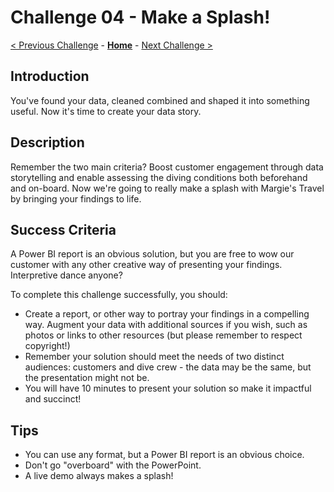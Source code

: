 # Challenge 04 - Make a Splash!

[< Previous Challenge](./Challenge-03.md) - **[Home](../README.md)** - [Next Challenge >](./Challenge-05.md)

## Introduction

You've found your data, cleaned combined and shaped it into something useful. Now it's time to create your data story.

## Description

Remember the two main criteria? Boost customer engagement through data storytelling and enable assessing the diving conditions both beforehand and on-board. Now we're going to really make a splash with Margie's Travel by bringing your findings to life.

## Success Criteria

A Power BI report is an obvious solution, but you are free to wow our customer with any other creative way of presenting your findings. Interpretive dance anyone?

To complete this challenge successfully, you should:

- Create a report, or other way to portray your findings in a compelling way. Augment your data with additional sources if you wish, such as photos or links to other resources (but please remember to respect copyright!)
- Remember your solution should meet the needs of two distinct audiences: customers and dive crew - the data may be the same, but the presentation might not be.
- You will have 10 minutes to present your solution so make it impactful and succinct!

## Tips

- You can use any format, but a Power BI report is an obvious choice.
- Don't go "overboard" with the PowerPoint.
- A live demo always makes a splash!
